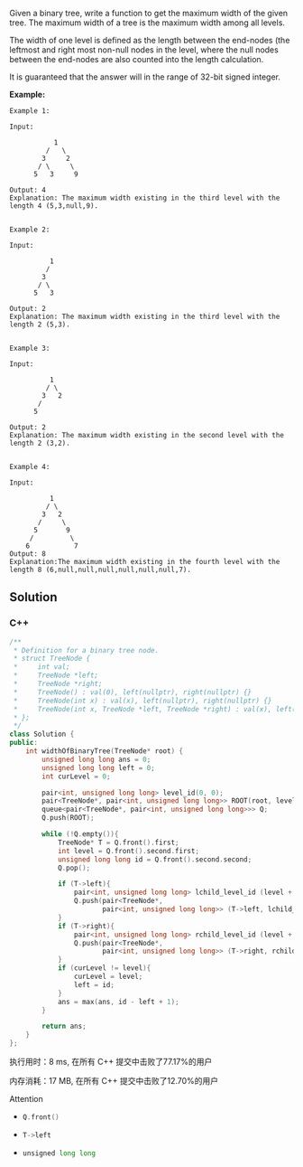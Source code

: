 Given a binary tree, write a function to get the maximum width of the given tree. The maximum width of a tree is the maximum width among all levels.

The width of one level is defined as the length between the end-nodes (the leftmost and right most non-null nodes in the level, where the null nodes between the end-nodes are also counted into the length calculation.

It is guaranteed that the answer will in the range of 32-bit signed integer.



**Example:**
```
Example 1:

Input: 

           1
         /   \
        3     2
       / \     \  
      5   3     9 

Output: 4
Explanation: The maximum width existing in the third level with the length 4 (5,3,null,9).


Example 2:

Input: 

          1
         /  
        3    
       / \       
      5   3     

Output: 2
Explanation: The maximum width existing in the third level with the length 2 (5,3).


Example 3:

Input: 

          1
         / \
        3   2 
       /        
      5      

Output: 2
Explanation: The maximum width existing in the second level with the length 2 (3,2).


Example 4:

Input: 

          1
         / \
        3   2
       /     \  
      5       9 
     /         \
    6           7
Output: 8
Explanation:The maximum width existing in the fourth level with the length 8 (6,null,null,null,null,null,null,7).
```

## Solution

### C++

```c++
/**
 * Definition for a binary tree node.
 * struct TreeNode {
 *     int val;
 *     TreeNode *left;
 *     TreeNode *right;
 *     TreeNode() : val(0), left(nullptr), right(nullptr) {}
 *     TreeNode(int x) : val(x), left(nullptr), right(nullptr) {}
 *     TreeNode(int x, TreeNode *left, TreeNode *right) : val(x), left(left), right(right) {}
 * };
 */
class Solution {
public:
    int widthOfBinaryTree(TreeNode* root) {
        unsigned long long ans = 0;
        unsigned long long left = 0;
        int curLevel = 0;

        pair<int, unsigned long long> level_id(0, 0);
        pair<TreeNode*, pair<int, unsigned long long>> ROOT(root, level_id);
        queue<pair<TreeNode*, pair<int, unsigned long long>>> Q;
        Q.push(ROOT);

        while (!Q.empty()){
            TreeNode* T = Q.front().first;
            int level = Q.front().second.first;
            unsigned long long id = Q.front().second.second;
            Q.pop();

            if (T->left){
                pair<int, unsigned long long> lchild_level_id (level + 1, id * 2);
                Q.push(pair<TreeNode*, 
                       pair<int, unsigned long long>> (T->left, lchild_level_id));
            }
            if (T->right){
                pair<int, unsigned long long> rchild_level_id (level + 1, id * 2 + 1);
                Q.push(pair<TreeNode*, 
                       pair<int, unsigned long long>> (T->right, rchild_level_id));
            }
            if (curLevel != level){
                curLevel = level;
                left = id;
            }
            ans = max(ans, id - left + 1);
        }

        return ans;
    }
};
```

执行用时：8 ms, 在所有 C++ 提交中击败了77.17%的用户

内存消耗：17 MB, 在所有 C++ 提交中击败了12.70%的用户

Attention

- ```c++
  Q.front()
  ```

- ```java
  T->left
  ```

- ```python
  unsigned long long
  ```
